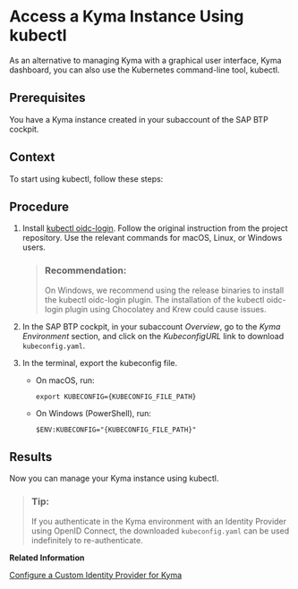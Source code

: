 

# Access a Kyma Instance Using kubectl

As an alternative to managing Kyma with a graphical user interface, Kyma dashboard, you can also use the Kubernetes command-line tool, kubectl.





## Prerequisites

You have a Kyma instance created in your subaccount of the SAP BTP cockpit.



## Context

To start using kubectl, follow these steps:



## Procedure

1.  Install [kubectl oidc-login](https://github.com/int128/kubelogin). Follow the original instruction from the project repository. Use the relevant commands for macOS, Linux, or Windows users.

    > ### Recommendation:  
    > On Windows, we recommend using the release binaries to install the kubectl oidc-login plugin. The installation of the kubectl oidc-login plugin using Chocolatey and Krew could cause issues.

2.  In the SAP BTP cockpit, in your subaccount *Overview*, go to the *Kyma Environment* section, and click on the *KubeconfigURL* link to download `kubeconfig.yaml`.

3.  In the terminal, export the kubeconfig file.

    -   On macOS, run:

        ```
        export KUBECONFIG={KUBECONFIG_FILE_PATH}
        ```

    -   On Windows \(PowerShell\), run:

        ```
        $ENV:KUBECONFIG="{KUBECONFIG_FILE_PATH}"
        ```







## Results

Now you can manage your Kyma instance using kubectl.

> ### Tip:  
> If you authenticate in the Kyma environment with an Identity Provider using OpenID Connect, the downloaded `kubeconfig.yaml` can be used indefinitely to re-authenticate.

**Related Information**  


[Configure a Custom Identity Provider for Kyma](../60-security/configure-a-custom-identity-provider-for-kyma-67bcc6e.md "Enable the Kyma environment with a custom identity provider (IdP).")

